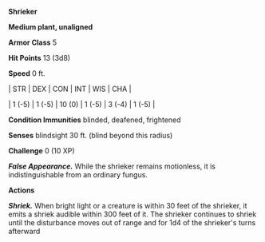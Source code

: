 **Shrieker**

**Medium plant, unaligned**

**Armor Class** 5

**Hit Points** 13 (3d8)

**Speed** 0 ft.

|   STR   |   DEX   |   CON   |   INT   |   WIS   |   CHA   |
  
| 1 (-5) | 1 (-5) | 10 (0) | 1 (-5) | 3 (-4) | 1 (-5) |

**Condition Immunities** blinded, deafened, frightened

**Senses** blindsight 30 ft. (blind beyond this radius)

**Challenge** 0 (10 XP)

***False Appearance.*** While the shrieker remains motionless, it is indistinguishable from an ordinary fungus.

**Actions**

***Shriek.*** When bright light or a creature is within 30 feet of the shrieker, it emits a shriek audible within 300 feet of it. The shrieker continues to shriek until the disturbance moves out of range and for 1d4 of the shrieker's turns afterward

